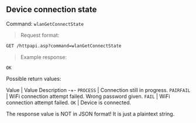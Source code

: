 ## Device connection state

Command: `wlanGetConnectState`  

> Request format:

```html
GET /httpapi.asp?command=wlanGetConnectState
```

> Example response:

```plaintext
OK
```

Possible return values:

Value | Value Description
-+-
`PROCESS` | Connection still in progress.
`PAIRFAIL` | WiFi connection attempt failed. Wrong password given.
`FAIL` | WiFi connection attempt failed.
`OK` | Device is connected.

<aside class="notice">
The response value is NOT in JSON format! It is just a plaintext string.
</aside>
